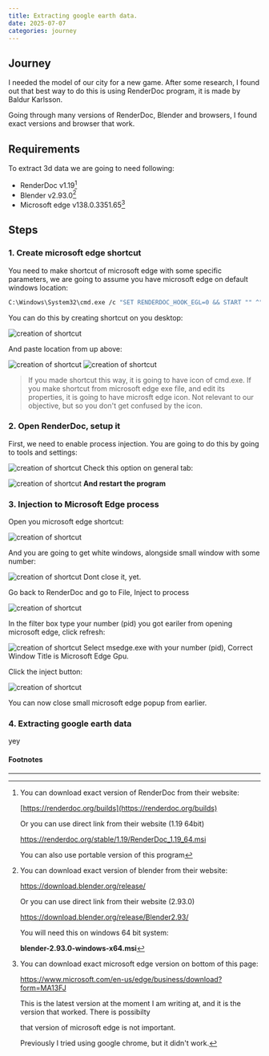 ```yaml
---
title: Extracting google earth data.
date: 2025-07-07
categories: journey
---
```

## Journey
I needed the model of our city for a new game. After some research, I found out that best way to do this is using RenderDoc program, it is made by Baldur Karlsson.

Going through many versions of RenderDoc, Blender and browsers, I found exact versions and browser that work.
## Requirements
To extract 3d data we are going to need following:
- RenderDoc v1.19[^1]
- Blender v2.93.0[^2]
- Microsoft edge v138.0.3351.65[^3]
## Steps
### 1. Create microsoft edge shortcut
You need to make shortcut of microsoft edge with some specific parameters, we are going to assume you have microsoft edge on default windows location:

```bash
C:\Windows\System32\cmd.exe /c "SET RENDERDOC_HOOK_EGL=0 && START "" ^"C:\Program Files (x86)\Microsoft\Edge\Application\msedge.exe^" --disable-gpu-sandbox --disable_direct_composition=1 --gpu-startup-dialog"
```

You can do this by creating shortcut on you desktop:

 ![creation of shortcut]({{site.baseurl}}/assets/images/create_shortcut.png)
 
And paste location from up above:

 ![creation of shortcut]({{site.baseurl}}/assets/images/shortcut_location.png)
 ![creation of shortcut]({{site.baseurl}}/assets/images/shortcut_name.png)

> If you made shortcut this way, it is going to have icon of cmd.exe.
> If you make shortcut from microsoft edge exe file, and edit its properties, it is going to have microsft edge icon. Not relevant to our objective, but so you don't get confused by the icon. 

### 2. Open RenderDoc, setup it
First, we need to enable process injection.
You are going to do this by going to tools and settings:

 ![creation of shortcut]({{site.baseurl}}/assets/images/renderdoc_settings.png)
Check this option on general tab:

 ![creation of shortcut]({{site.baseurl}}/assets/images/renderdoc_injection.png)
**And restart the program**
### 3. Injection to Microsoft Edge process
Open you microsoft edge shortcut:

 ![creation of shortcut]({{site.baseurl}}/assets/images/edge_icon.png)

And you are going to get white windows, alongside small window with some number:

 ![creation of shortcut]({{site.baseurl}}/assets/images/edge_popup.png)
Dont close it, yet.

Go back to RenderDoc and go to File, Inject to process

 ![creation of shortcut]({{site.baseurl}}/assets/images/renderdoc_injectWindow.png)

In the filter box type your number (pid) you got eariler from opening microsoft edge, click refresh:

 ![creation of shortcut]({{site.baseurl}}/assets/images/renderdoc_injectWindow2.png)
Select msedge.exe with your number (pid), Correct Window Title is Microsoft Edge Gpu.

Click the inject button:

 ![creation of shortcut]({{site.baseurl}}/assets/images/renderdoc_injectButton.png)

You can now close small microsoft edge popup from earlier.
### 4. Extracting google earth data
yey

#### Footnotes
---
[^1]: You can download exact version of RenderDoc from their website:
	
	[https://renderdoc.org/builds](https://renderdoc.org/builds)
	
	Or you can use direct link from their website (1.19 64bit)
	
	https://renderdoc.org/stable/1.19/RenderDoc_1.19_64.msi
	
	You can also use portable version of this program

[^2]: You can download exact version of blender from their website:
	
	https://download.blender.org/release/
	
	Or you can use direct link from their website (2.93.0)
	
	https://download.blender.org/release/Blender2.93/
	
	You will need this on windows 64 bit system:
	
	**blender-2.93.0-windows-x64.msi**

[^3]: You can download exact microsoft edge version on bottom of this page:
	
	https://www.microsoft.com/en-us/edge/business/download?form=MA13FJ
	
	This is the latest version at the moment I am writing at, and it is the version that worked. There is possibilty 
	
	that version of microsoft edge is not important.
	
	Previously I tried using google chrome, but it didn't work.

